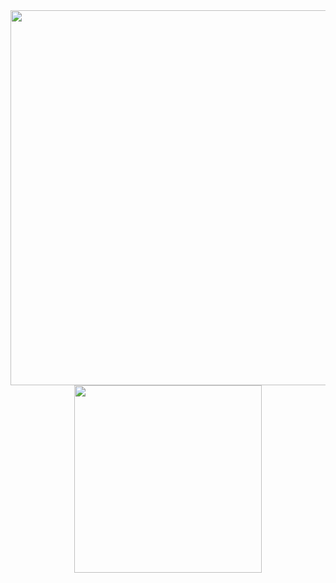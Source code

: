 <div align="center" width='100%' align-items: center; display: flex;>
<img src="https://github.com/magasoov/project-main/assets/148522477/f5f91613-3af5-4340-9c6f-330abbc61cae" width="600px"/>
<img src="https://github.com/magasoov/project-main/assets/148522477/fd851c8c-5865-4f93-a100-7627defaee3d" width="300px"/>
</div>

